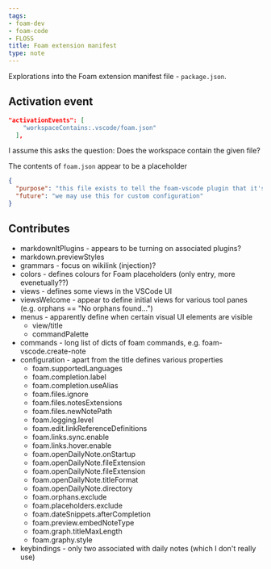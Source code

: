```yaml
---
tags:
- foam-dev
- foam-code
- FLOSS
title: Foam extension manifest
type: note
---
```

Explorations into the Foam extension manifest file - `package.json`.

## Activation event

```json
"activationEvents": [
    "workspaceContains:.vscode/foam.json"
  ],
```

I assume this asks the question: Does the workspace contain the given file?

The contents of `foam.json` appear to be a placeholder

```json
{
  "purpose": "this file exists to tell the foam-vscode plugin that it's currently in a foam workspace",
  "future": "we may use this for custom configuration"
}
```

## Contributes

- markdownItPlugins - appears to be turning on associated plugins?
- markdown.previewStyles
- grammars - focus on wikilink (injection)?
- colors - defines colours for Foam placeholders (only entry, more evenetually??)
- views - defines some views in the VSCode UI 
- viewsWelcome - appear to define initial views for various tool panes (e.g. orphans == "No orphans found...")
- menus - apparently define when certain visual UI elements are visible
    - view/title
    - commandPalette
- commands - long list of dicts of foam commands, e.g. foam-vscode.create-note
- configuration - apart from the title defines various properties
    - foam.supportedLanguages 
    - foam.completion.label 
    - foam.completion.useAlias 
    - foam.files.ignore 
    - foam.files.notesExtensions 
    - foam.files.newNotePath 
    - foam.logging.level 
    - foam.edit.linkReferenceDefinitions
    - foam.links.sync.enable
    - foam.links.hover.enable
    - foam.openDailyNote.onStartup
    - foam.openDailyNote.fileExtension 
    - foam.openDailyNote.fileExtension
    - foam.openDailyNote.titleFormat
    - foam.openDailyNote.directory
    - foam.orphans.exclude
    - foam.placeholders.exclude
    - foam.dateSnippets.afterCompletion
    - foam.preview.embedNoteType
    - foam.graph.titleMaxLength
    - foam.graphy.style
- keybindings - only two associated with daily notes (which I don't really use)